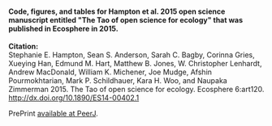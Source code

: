 #### Code, figures, and tables for Hampton et al. 2015 open science manuscript entitled "The Tao of open science for ecology" that was published in Ecosphere in 2015. 

**Citation:**    
Stephanie E. Hampton, Sean S. Anderson, Sarah C. Bagby, Corinna Gries, Xueying Han, Edmund M. Hart, Matthew B. Jones, W. Christopher Lenhardt, Andrew MacDonald, William K. Michener, Joe Mudge, Afshin Pourmokhtarian, Mark P. Schildhauer, Kara H. Woo, and Naupaka Zimmerman 2015. The Tao of open science for ecology. Ecosphere 6:art120. http://dx.doi.org/10.1890/ES14-00402.1

PrePrint [available at PeerJ](https://peerj.com/preprints/549v1).
